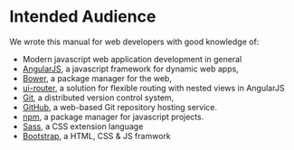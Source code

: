 # Intended Audience

We wrote this manual for web developers with good knowledge of:

* Modern javascript web application development in general
* [AngularJS](https://angularjs.org), a javascript framework for dynamic web apps,
* [Bower](http://bower.io), a package manager for the web,
* [ui-router](https://github.com/angular-ui/ui-router), a solution for flexible routing with nested views in AngularJS
* [Git](https://git-scm.com), a distributed version control system,
* [GitHub](https://github.com), a web-based Git repository hosting service.
* [npm](https://www.npmjs.com/), a package manager for javascript projects.
* [Sass](http://sass-lang.com), a CSS extension language
* [Bootstrap](http://getbootstrap.com), a HTML, CSS & JS framwork